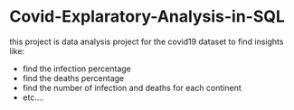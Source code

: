 # Covid-Explaratory-Analysis-in-SQL
this project is data analysis project for the covid19 dataset to find insights like:
- find the infection percentage 
- find the deaths percentage 
- find the number of infection and deaths for each continent 
- etc....
